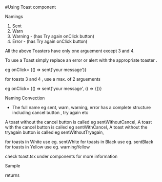 #Using Toast component

Namings

1. Sent
2. Warn
3. Warning - (has Try again onClick button)
4. Error - (has Try again onClick button)

All the above Toasters have only one arguement except 3 and 4.

To use a Toast simply replace an error or alert with the appropriate toaster .

eg onClick= {() => sent('your message')}

for toasts 3 and 4 , use a max. of 2 arguements

eg onClick= {() => sent('your message', () => {})}

Naming Convection

- The full name eg sent, warn, warning, error
  has a complete structure including cancel button , try again etc

A toast without the cancel button is called eg sentWithoutCancel,
A toast with the cancel button is called eg sentWithCancel,
A toast without the tryagain button is called eg sentWithoutTryagain,

for toasts in White use eg. sentWhite
for toasts in Black use eg. sentBlack
for toasts in Yellow use eg. warningYellow

check toast.tsx under components for more information

Sample

<!-- import {
  error,
  errorRed,
  errorWithCancel,
  errorWithoutCancel,
  errorWthoutTryagain,
  sent,
  sentWhite,
  warn,
  warnBlack,
  warning,
  warningWhite,
  warningWithoutCancel,
  warningYellow,
} from "./components/Toasts"; -->

returns

 <!-- <button
          className="absolute top-[400px] p-4 rounded-lg bg-black text-white ml-5"
          onClick={() =>
            error(
              "Explain the situation as clearly and concisely as possible",
              () => {
                alert("done");
              }
            )
          }
        >
          Render my toast
        </button> -->
